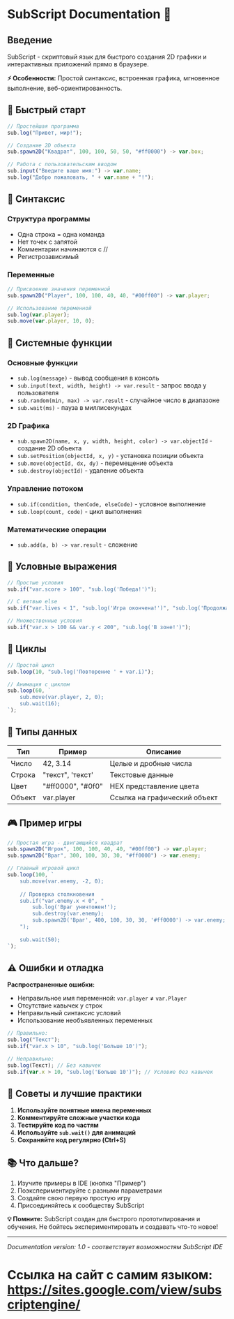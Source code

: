 # SubScript Documentation 📖

## Введение
SubScript - скриптовый язык для быстрого создания 2D графики и интерактивных приложений прямо в браузере.

**⚡ Особенности:** Простой синтаксис, встроенная графика, мгновенное выполнение, веб-ориентированность.

## 🚀 Быстрый старт

```javascript
// Простейшая программа
sub.log("Привет, мир!");

// Создание 2D объекта
sub.spawn2D("Квадрат", 100, 100, 50, 50, "#ff0000") -> var.box;

// Работа с пользовательским вводом
sub.input("Введите ваше имя:") -> var.name;
sub.log("Добро пожаловать, " + var.name + "!");
```

## 📝 Синтаксис

### Структура программы
- Одна строка = одна команда
- Нет точек с запятой
- Комментарии начинаются с //
- Регистрозависимый

### Переменные
```javascript
// Присвоение значения переменной
sub.spawn2D("Player", 100, 100, 40, 40, "#00ff00") -> var.player;

// Использование переменной
sub.log(var.player);
sub.move(var.player, 10, 0);
```

## 🎯 Системные функции

### Основные функции
- `sub.log(message)` - вывод сообщения в консоль
- `sub.input(text, width, height) -> var.result` - запрос ввода у пользователя
- `sub.random(min, max) -> var.result` - случайное число в диапазоне
- `sub.wait(ms)` - пауза в миллисекундах

### 2D Графика
- `sub.spawn2D(name, x, y, width, height, color) -> var.objectId` - создание 2D объекта
- `sub.setPosition(objectId, x, y)` - установка позиции объекта
- `sub.move(objectId, dx, dy)` - перемещение объекта
- `sub.destroy(objectId)` - удаление объекта

### Управление потоком
- `sub.if(condition, thenCode, elseCode)` - условное выполнение
- `sub.loop(count, code)` - цикл выполнения

### Математические операции
- `sub.add(a, b) -> var.result` - сложение

## 🔄 Условные выражения

```javascript
// Простые условия
sub.if("var.score > 100", "sub.log('Победа!')");

// С ветвью else
sub.if("var.lives < 1", "sub.log('Игра окончена!')", "sub.log('Продолжаем!')");

// Множественные условия
sub.if("var.x > 100 && var.y < 200", "sub.log('В зоне!')");
```

## 🔁 Циклы

```javascript
// Простой цикл
sub.loop(10, "sub.log('Повторение ' + var.i)");

// Анимация с циклом
sub.loop(60, `
    sub.move(var.player, 2, 0);
    sub.wait(16);
`);
```

## 💾 Типы данных

| Тип | Пример | Описание |
|-----|--------|----------|
| Число | 42, 3.14 | Целые и дробные числа |
| Строка | "текст", 'текст' | Текстовые данные |
| Цвет | "#ff0000", "#0f0" | HEX представление цвета |
| Объект | var.player | Ссылка на графический объект |

## 🎮 Пример игры

```javascript
// Простая игра - двигающийся квадрат
sub.spawn2D("Игрок", 100, 100, 40, 40, "#00ff00") -> var.player;
sub.spawn2D("Враг", 300, 100, 30, 30, "#ff0000") -> var.enemy;

// Главный игровой цикл
sub.loop(100, `
    sub.move(var.enemy, -2, 0);
    
    // Проверка столкновения
    sub.if("var.enemy.x < 0", "
        sub.log('Враг уничтожен!');
        sub.destroy(var.enemy);
        sub.spawn2D('Враг', 400, 100, 30, 30, '#ff0000') -> var.enemy;
    ");
    
    sub.wait(50);
`);
```

## ⚠️ Ошибки и отладка

**Распространенные ошибки:**
- Неправильное имя переменной: `var.player` ≠ `var.Player`
- Отсутствие кавычек у строк
- Неправильный синтаксис условий
- Использование необъявленных переменных

```javascript
// Правильно:
sub.log("Текст");
sub.if("var.x > 10", "sub.log('Больше 10')");

// Неправильно:
sub.log(Текст); // Без кавычек
sub.if(var.x > 10, "sub.log('Больше 10')"); // Условие без кавычек
```

## 🚀 Советы и лучшие практики

1. **Используйте понятные имена переменных**
2. **Комментируйте сложные участки кода**
3. **Тестируйте код по частям**
4. **Используйте `sub.wait()` для анимаций**
5. **Сохраняйте код регулярно (Ctrl+S)**

## 📚 Что дальше?

1. Изучите примеры в IDE (кнопка "Пример")
2. Поэкспериментируйте с разными параметрами
3. Создайте свою первую простую игру
4. Присоединяйтесь к сообществу SubScript

**💡 Помните:** SubScript создан для быстрого прототипирования и обучения. Не бойтесь экспериментировать и создавать что-то новое!

---

*Documentation version: 1.0 - соответствует возможностям SubScript IDE*



# **Ссылка на сайт с самим языком: https://sites.google.com/view/subscriptengine/**

